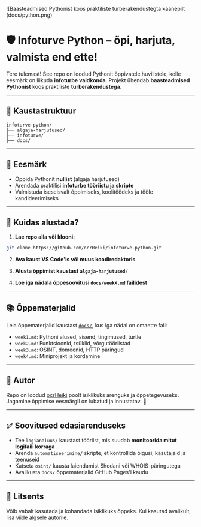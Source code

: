 ![Baasteadmised Pythonist koos praktiliste turberakendustegta kaanepilt (docs/python.png)

# 🛡️ Infoturve Python – õpi, harjuta, valmista end ette!

Tere tulemast! See repo on loodud Pythonit õppivatele huvilistele, kelle eesmärk on liikuda **infoturbe valdkonda**. Projekt ühendab **baasteadmised Pythonist** koos praktiliste **turberakendustega**.

---

## 📁 Kaustastruktuur

```
infoturve-python/
├── algaja-harjutused/
├── infoturve/
├── docs/
```

---

## 🧠 Eesmärk

- Õppida Pythonit **nullist** (algaja harjutused)
- Arendada praktilisi **infoturbe tööriistu ja skripte**
- Valmistuda iseseisvalt õppimiseks, koolitöödeks ja tööle kandideerimiseks

---

## 🚀 Kuidas alustada?

1. **Lae repo alla või klooni:**

```bash
git clone https://github.com/ocrHeiki/infoturve-python.git
```

2. **Ava kaust VS Code'is või muus koodiredaktoris**

3. **Alusta õppimist kaustast `algaja-harjutused/`**

4. **Loe iga nädala õppesoovitusi `docs/weekX.md` failidest**

---

## 📚 Õppematerjalid

Leia õppematerjalid kaustast [`docs/`](docs/), kus iga nädal on omaette fail:

- `week1.md`: Pythoni alused, sisend, tingimused, turtle
- `week2.md`: Funktsioonid, tsüklid, võrgutööriistad
- `week3.md`: OSINT, domeenid, HTTP päringud
- `week4.md`: Miniprojekt ja kordamine

---

## 💬 Autor

Repo on loodud [ocrHeiki](https://github.com/ocrHeiki) poolt isiklikuks arenguks ja õppetegevuseks. Jagamine õppimise eesmärgil on lubatud ja innustatav. 🙌

---

## ✅ Soovitused edasiarenduseks

- Tee `logianaluus/` kaustast tööriist, mis suudab **monitoorida mitut logifaili korraga**
- Arenda `automatiseerimine/` skripte, et kontrollida õigusi, kasutajaid ja teenuseid
- Katseta `osint/` kausta laiendamist Shodani või WHOIS-päringutega
- Avalikusta `docs/` õppematerjalid GitHub Pages'i kaudu

---

## 📜 Litsents

Võib vabalt kasutada ja kohandada isiklikuks õppeks. Kui kasutad avalikult, lisa viide algsele autorile.
